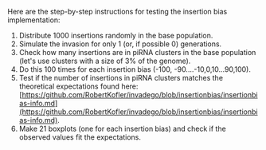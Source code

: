 
Here are the step-by-step instructions for testing the insertion bias implementation:

1.  Distribute 1000 insertions randomly in the base population.
2.  Simulate the invasion for only 1 (or, if possible 0) generations.
3.  Check how many insertions are in piRNA clusters in the base population (let's use clusters with a size of 3% of the genome).
4.  Do this 100 times for each insertion bias (-100, -90....-10,0,10...90,100).
5.  Test if the number of insertions in piRNA clusters matches the theoretical expectations found here: [https://github.com/RobertKofler/invadego/blob/insertionbias/insertionbias-info.md](https://github.com/RobertKofler/invadego/blob/insertionbias/insertionbias-info.md).
6.  Make 21 boxplots (one for each insertion bias) and check if the observed values fit the expectations.